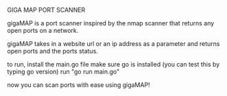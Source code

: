 GIGA MAP PORT SCANNER

gigaMAP is a port scanner inspired by the nmap scanner that returns any open ports on a network.

gigaMAP takes in a website url or an ip address as a parameter and returns open ports and the ports status.

to run, install the main.go file
make sure go is installed (you can test this by typing go version)
run "go run main.go"

now you can scan ports with ease using gigaMAP!

